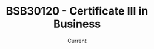 ---
title: 'BSB30120 - Certificate III in Business'
category: 'business'
date: 'Current'
image: '02.jpeg'
descriptionImg: '01.jpeg'
excerpt: 'Business'
location: 'Kilmore'
clientName: 'Edna Smith'
completedDate: 'January 2022'
architectName: 'Rob Kenny'
squareUnits: '12 months'
additionDesc: 'The BSB30120 Certificate III in Business is a comprehensive program designed to provide individuals with the essential skills and knowledge needed to thrive in various business environments. This course offers a broad foundation in key business concepts and practices, equipping students with a versatile skill set applicable to a range of industries.

Throughout the program, students will develop competencies in areas such as customer service, communication, teamwork, and problem-solving. They will learn how to effectively manage administrative tasks, maintain records, coordinate projects, and use technology to enhance business operations.

The curriculum covers a wide range of topics, including business communication, workplace safety, financial transactions, operational planning, and marketing principles. Students will gain practical insights into business operations through case studies, simulations, and real-world projects.

Experienced instructors guide students through the course, providing valuable industry insights and practical expertise. They foster a supportive learning environment where students can develop both professional skills and a strong business mindset.

Upon completion of the BSB30120 Certificate III in Business, graduates will be well-equipped to pursue entry-level roles in diverse business settings. They will possess the foundational knowledge and practical abilities needed to contribute effectively to business teams and support operational objectives.

This course serves as an excellent stepping stone for further education and career advancement in the business field. Graduates can explore opportunities in various sectors such as administration, retail, customer service, hospitality, and more.

By undertaking the BSB30120 Certificate III in Business, you open doors to a wide range of business-related opportunities and set yourself up for a rewarding and dynamic career in the world of business.'
isFeatured: true
---